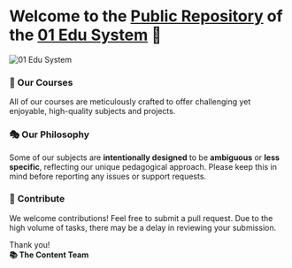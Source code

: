 # Welcome to the [Public Repository](https://github.com/01-edu/public) of the [01 Edu System](https://github.com/01-edu) 👋

![01 Edu System](https://github.com/01-edu/public/assets/14015057/35560fed-34e6-42c8-a71b-71b0534b7ad7)

### 🍎 Our Courses

All of our courses are meticulously crafted to offer challenging yet enjoyable, high-quality subjects and projects.

### 🎭 **Our Philosophy**

Some of our subjects are **intentionally designed** to be **ambiguous** or **less specific**, reflecting our unique pedagogical approach. Please keep this in mind before reporting any issues or support requests.

### 🫶 **Contribute**

We welcome contributions! Feel free to submit a pull request. Due to the high volume of tasks, there may be a delay in reviewing your submission.

Thank you!<br>
**📚 The Content Team**
